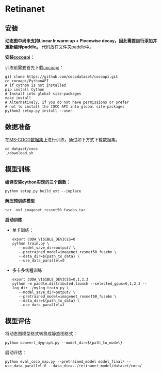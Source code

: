 # Retinanet

## 安装

**动态图中尚未支持Linear lr warm up + Piecewise decay，因此需要自行添加并重新编译paddle。** 代码放在文件夹paddle中。

**安装[cocoapi](https://github.com/cocodataset/cocoapi)：**

训练前需要首先下载[cocoapi](https://github.com/cocodataset/cocoapi)：

    git clone https://github.com/cocodataset/cocoapi.git
    cd cocoapi/PythonAPI
    # if cython is not installed
    pip install Cython
    # Install into global site-packages
    make install
    # Alternatively, if you do not have permissions or prefer
    # not to install the COCO API into global site-packages
    python2 setup.py install --user

## 数据准备

在[MS-COCO数据集](http://cocodataset.org/#download)上进行训练，通过如下方式下载数据集。

    cd dataset/coco
    ./download.sh

## 模型训练
    
**编译安装cython实现的三个函数：**
```
python setup.py build_ext --inplace
```

**解压预训练模型**
```
tar -xvf imagenet_resnet50_fusebn.tar
```

**启动训练**
- 单卡训练：
    ```
    export CUDA_VISIBLE_DEVICES=0
    python train.py \
       --model_save_dir=output/ \
       --pretrained_model=imagenet_resnet50_fusebn \
       --data_dir=${path_to_data} \
       --use_data_parallel=0
    ```

- 多卡多线程训练

    ```
    export CUDA_VISIBLE_DEVICES=0,1,2,3
    python -m paddle.distributed.launch --selected_gpus=0,1,2,3 --log_dir ./mylog train.py \
       --model_save_dir=output/ \
       --pretrained_model=imagenet_resnet50_fusebn \
       --data_dir=${path_to_data} \
       --use_data_parallel=1
    ```
    
## 模型评估
将动态图模型格式转换成静态图格式：
```
python convert_dygraph.py --model_dir=${path_to_model}
```

启动评估：
```
python eval_coco_map.py --pretrained_model model_final/ --use_data_parallel 0 --data_dir=../retinanet_model/dataset/coco/
```
